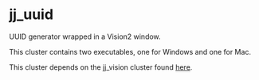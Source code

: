 # jj_uuid
UUID generator wrapped in a Vision2 window.

This cluster contains two executables, one for Windows and one for Mac.

This cluster depends on the jj_vision cluster found [here](http://github.com/boxer41a/jj_vision).
